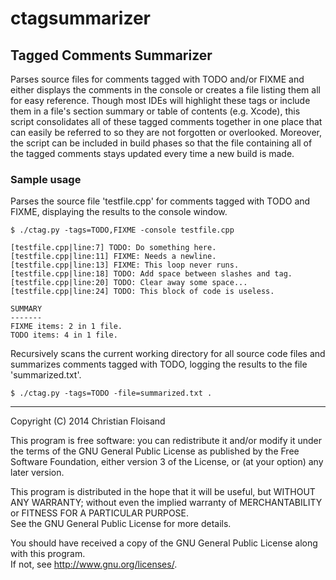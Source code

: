 # ctagsummarizer #

## Tagged Comments Summarizer ##

Parses source files for comments tagged with TODO and/or FIXME and either displays the comments in the console or creates a file listing them all 
for easy reference. Though most IDEs will highlight these tags or include them in a file's section summary or table of contents (e.g. Xcode), 
this script consolidates all of these tagged comments together in one place that can easily be referred to so they are not forgotten or overlooked. 
Moreover, the script can be included in build phases so that the file containing all of the tagged comments stays updated every time a new build is made.

### Sample usage ###

Parses the source file 'testfile.cpp' for comments tagged with TODO and FIXME, displaying the results to the console window.

	$ ./ctag.py -tags=TODO,FIXME -console testfile.cpp
	
	[testfile.cpp|line:7] TODO: Do something here.
	[testfile.cpp|line:11] FIXME: Needs a newline.
	[testfile.cpp|line:13] FIXME: This loop never runs.
	[testfile.cpp|line:18] TODO: Add space between slashes and tag.
	[testfile.cpp|line:20] TODO: Clear away some space...
	[testfile.cpp|line:24] TODO: This block of code is useless.
	
	SUMMARY
	-------
	FIXME items: 2 in 1 file.
	TODO items: 4 in 1 file.
	
Recursively scans the current working directory for all source code files and summarizes comments tagged with TODO, logging the results to 
the file 'summarized.txt'.
	
	$ ./ctag.py -tags=TODO -file=summarized.txt .

---

Copyright (C) 2014 Christian Floisand

This program is free software: you can redistribute it and/or modify it under the terms 
of the GNU General Public License as published by the Free Software Foundation, either 
version 3 of the License, or (at your option) any later version.

This program is distributed in the hope that it will be useful, but WITHOUT ANY WARRANTY; 
without even the implied warranty of MERCHANTABILITY or FITNESS FOR A PARTICULAR PURPOSE.  
See the  GNU General Public License for more details.

You should have received a copy of the GNU General Public License along with this program.  
If not, see <http://www.gnu.org/licenses/>.